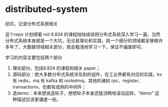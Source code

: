 # distributed-system
挖坑，记录分布式系统相关

这个repo 计划顺着 mit 6.824 的课程陆陆续续把分布式系统深入学习一遍，当然分布式系统本身就是一个大坑，无论是理论和实践，挑一个细分的领域都足够做许多年了，大数据领域相关部分，我会粗浅地学习一下，保证不偏废即可。

学习的内容主要包括两个部分
1. 理论部分，包括6.824 的课程和相关 paper；
2. 源码部分：绝大多数分布式系统涉及到的组件，在工业界都有对应的实践，kv 有 redis，mq 有 kafka 和 rocketmq，其他的诸如 rpc、register、transactions，也都有成熟的中间件；
3. 造demo：本来想说造轮子，想想轮子本身还能流畅地滚动运转，“demo” 这种描述应该更谦虚一些。


